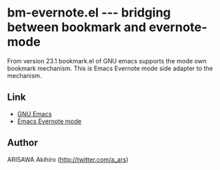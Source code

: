 bm-evernote.el --- bridging between bookmark and evernote-mode
==============================================================

From version 23.1 bookmark.el of GNU emacs supports the 
mode own bookmark mechanism. This is Emacs Evernote mode side adapter to
the mechanism.

Link
----
* [GNU Emacs](http://www.gnu.org/software/emacs/)
* [Emacs Evernote mode](http://code.google.com/p/emacs-evernote-mode/)

Author
------
ARISAWA Akihiro (http://twitter.com/a_ars)
